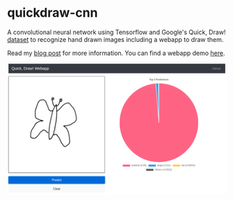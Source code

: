 # quickdraw-cnn

A convolutional neural network using Tensorflow and Google's Quick, Draw! [dataset](https://github.com/googlecreativelab/quickdraw-dataset) to recognize hand drawn images including a webapp to draw them.

Read my [blog post](https://larswaechter.dev/blog/recognizing-hand-drawn-doodles/) for more information. You can find a webapp demo [here](https://quickdraw-webapp.herokuapp.com/).

![Preview](./webapp.png)
